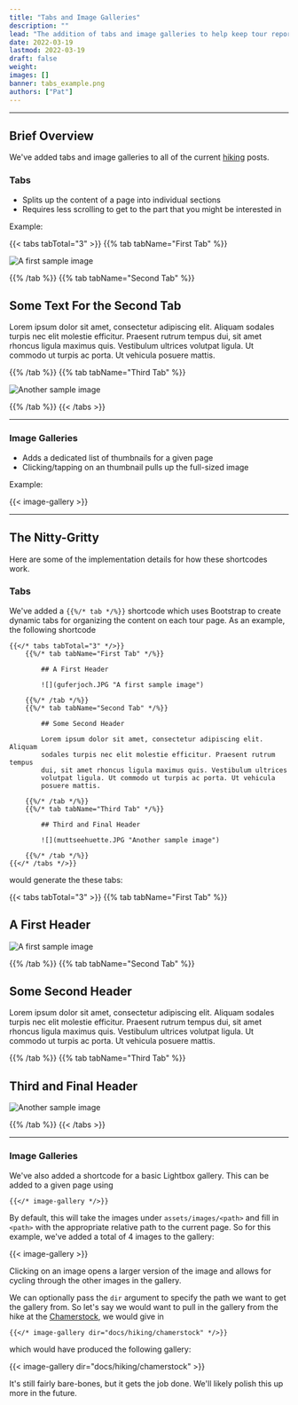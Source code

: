 ```yaml
---
title: "Tabs and Image Galleries"
description: ""
lead: "The addition of tabs and image galleries to help keep tour reports tidy."
date: 2022-03-19
lastmod: 2022-03-19
draft: false
weight: 
images: []
banner: tabs_example.png
authors: ["Pat"]
---
```


<link href="../../style.css" rel="stylesheet"></link>

---

## Brief Overview

We've added tabs and image galleries to all of the current
[hiking](../../docs/hiking/overview) posts.

### Tabs
- Splits up the content of a page into individual sections
- Requires less scrolling to get to the part that you might be interested in

Example:

{{< tabs tabTotal="3" >}}
{{% tab tabName="First Tab" %}}

![](guferjoch.JPG "A first sample image")

{{% /tab %}}
{{% tab tabName="Second Tab" %}}

## Some Text For the Second Tab

Lorem ipsum dolor sit amet, consectetur adipiscing elit. Aliquam sodales turpis
nec elit molestie efficitur. Praesent rutrum tempus dui, sit amet rhoncus ligula
maximus quis. Vestibulum ultrices volutpat ligula. Ut commodo ut turpis ac
porta. Ut vehicula posuere mattis.

{{% /tab %}}
{{% tab tabName="Third Tab" %}}

![](muttseehuette.JPG "Another sample image")

{{% /tab %}}
{{< /tabs >}}

---

### Image Galleries
- Adds a dedicated list of thumbnails for a given page
- Clicking/tapping on an thumbnail pulls up the full-sized image

Example:

{{< image-gallery >}}

---

## The Nitty-Gritty

Here are some of the implementation details for how these shortcodes work.

### Tabs

We've added a `{{%/* tab */%}}` shortcode which uses Bootstrap to create dynamic
tabs for organizing the content on each tour page.  As an example, the
following shortcode


```
{{</* tabs tabTotal="3" */>}}
    {{%/* tab tabName="First Tab" */%}}

        ## A First Header

        ![](guferjoch.JPG "A first sample image")

    {{%/* /tab */%}}
    {{%/* tab tabName="Second Tab" */%}}

        ## Some Second Header

        Lorem ipsum dolor sit amet, consectetur adipiscing elit. Aliquam 
        sodales turpis nec elit molestie efficitur. Praesent rutrum tempus
        dui, sit amet rhoncus ligula maximus quis. Vestibulum ultrices
        volutpat ligula. Ut commodo ut turpis ac porta. Ut vehicula
        posuere mattis.

    {{%/* /tab */%}}
    {{%/* tab tabName="Third Tab" */%}}

        ## Third and Final Header

        ![](muttseehuette.JPG "Another sample image")

    {{%/* /tab */%}}
{{</* /tabs */>}}
```

would generate the these tabs:

{{< tabs tabTotal="3" >}}
{{% tab tabName="First Tab" %}}

## A First Header

![](guferjoch.JPG "A first sample image")

{{% /tab %}}
{{% tab tabName="Second Tab" %}}

## Some Second Header

Lorem ipsum dolor sit amet, consectetur adipiscing elit. Aliquam sodales turpis
nec elit molestie efficitur. Praesent rutrum tempus dui, sit amet rhoncus ligula
maximus quis. Vestibulum ultrices volutpat ligula. Ut commodo ut turpis ac
porta. Ut vehicula posuere mattis.

{{% /tab %}}
{{% tab tabName="Third Tab" %}}

## Third and Final Header

![](muttseehuette.JPG "Another sample image")

{{% /tab %}}
{{< /tabs >}}

---

### Image Galleries

We've also added a shortcode for a basic Lightbox gallery.  This can be added to
a given page using

```
{{</* image-gallery */>}}
```

By default, this will take the images under `assets/images/<path>` and fill in 
`<path>` with the appropriate relative path to the current page.  So for this
example, we've added a total of 4 images to the gallery:

{{< image-gallery >}}

Clicking on an image opens a larger version of the image and allows for cycling
through the other images in the gallery.

We can optionally pass the `dir` argument to specify the path we want to get
the gallery from.  So let's say we would want to pull in the gallery from
the hike at the [Chamerstock](../../docs/hiking/chamerstock), we would give in

```
{{</* image-gallery dir="docs/hiking/chamerstock" */>}}
```

which would have produced the following gallery:

{{< image-gallery dir="docs/hiking/chamerstock" >}}

It's still fairly bare-bones, but it gets the job done.  We'll likely polish
this up more in the future.
